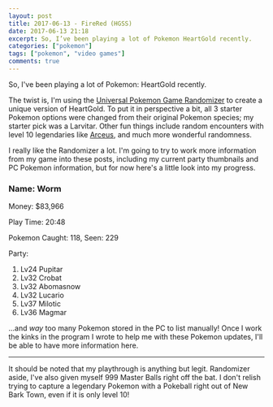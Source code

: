 ```yaml
---
layout: post
title: 2017-06-13 - FireRed (HGSS)
date: 2017-06-13 21:18
excerpt: So, I’ve been playing a lot of Pokemon HeartGold recently.
categories: ["pokemon"]
tags: ["pokemon", "video games"]
comments: true
---
```


So, I've been playing a lot of Pokemon: HeartGold recently.

The twist is, I'm using the [Universal Pokemon Game Randomizer](http://pokehacks.dabomstew.com/randomizer/) to create a unique version of HeartGold.  To put it in perspective a bit, all 3 starter Pokemon options were changed from their original Pokemon species; my starter pick was a Larvitar.  Other fun things include random encounters with level 10 legendaries like [Arceus](https://bulbapedia.bulbagarden.net/wiki/Arceus_(Pok%C3%A9mon)), and much more wonderful randomness.

I really like the Randomizer a lot.  I'm going to try to work more information from my game into these posts, including my current party thumbnails and PC Pokemon information, but for now here's a little look into my progress.

### Name: Worm

Money: $83,966

Play Time: 20:48

Pokemon Caught: 118, Seen: 229

Party:

 1. Lv24 Pupitar
 2. Lv32 Crobat
 3. Lv32 Abomasnow
 4. Lv32 Lucario
 5. Lv37 Milotic
 6. Lv36 Magmar
 
...and *way* too many Pokemon stored in the PC to list manually! Once I work the kinks in the program I wrote to help me with these Pokemon updates, I'll be able to have more information here.

---

It should be noted that my playthrough is anything but legit.  Randomizer aside, I've also given myself 999 Master Balls right off the bat.  I don't relish trying to capture a legendary Pokemon with a Pokeball right out of New Bark Town, even if it is only level 10!